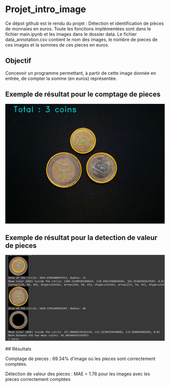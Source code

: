 # Projet_intro_image

Ce dépot github est le rendu du projet : Détection et identification de pièces de monnaies en euros.
Toute les fonctions implémentées sont dans le fichier main.ipynb et les images dans le dossier data. 
Le fichier data_annotation.csv contient le nom des images, le nombre de pieces de ces images et la sommes de ces pieces en euros.

## Objectif

Concevoir un programme permettant, à partir de cette image donnée en entrée, de compter la somme (en euros) représentée.

## Exemple de résultat pour le comptage de pieces

![screenshot](exemple1.png)

## Exemple de résultat pour la detection de valeur de pieces

![screenshot](exemple2.png)

## Résultats 

Comptage de pieces : 69.34% d'image où les pieces sont correctement comptées.


Détection de valeur des pieces : MAE = 1.76 pour les images avec les pieces correctement comptées

